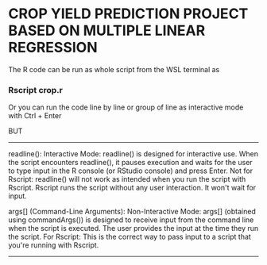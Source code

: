# CROP YIELD PREDICTION PROJECT BASED ON MULTIPLE LINEAR REGRESSION





The R code can be run as whole script from the WSL terminal as
### Rscript crop.r

Or you can run the code line by line or group of line as interactive mode with Ctrl + Enter

BUT

----
readline():
Interactive Mode: readline() is designed for interactive use. When the script encounters readline(), it pauses execution and waits for the user to type input in the R console (or RStudio console) and press Enter.
Not for Rscript: readline() will not work as intended when you run the script with Rscript. Rscript runs the script without any user interaction. It won't wait for input.

args[] (Command-Line Arguments):
Non-Interactive Mode: args[] (obtained using commandArgs()) is designed to receive input from the command line when the script is executed. The user provides the input at the time they run the script.
For Rscript: This is the correct way to pass input to a script that you're running with Rscript.

---
